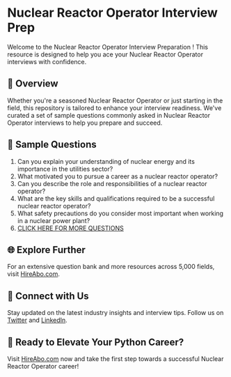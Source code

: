 # Nuclear Reactor Operator Interview Prep

Welcome to the Nuclear Reactor Operator Interview Preparation ! This resource is designed to help you ace your Nuclear Reactor Operator interviews with confidence.

## 🚀 Overview

Whether you're a seasoned Nuclear Reactor Operator or just starting in the field, this repository is tailored to enhance your interview readiness. We've curated a set of sample questions commonly asked in Nuclear Reactor Operator interviews to help you prepare and succeed.

## 📝 Sample Questions

1. Can you explain your understanding of nuclear energy and its importance in the utilities sector?
2. What motivated you to pursue a career as a nuclear reactor operator?
3. Can you describe the role and responsibilities of a nuclear reactor operator?
4. What are the key skills and qualifications required to be a successful nuclear reactor operator?
5. What safety precautions do you consider most important when working in a nuclear power plant?
6. [CLICK HERE FOR MORE QUESTIONS](https://hireabo.com/job/20_3_4/Nuclear%20Reactor%20Operator)

## 🌐 Explore Further

For an extensive question bank and more resources across 5,000 fields, visit [HireAbo.com](https://www.hireabo.com).

## 📱 Connect with Us

Stay updated on the latest industry insights and interview tips. Follow us on [Twitter](https://twitter.com/hireabo) and [LinkedIn](https://www.linkedin.com/in/hire-abo-3609972a8/).

## 🚀 Ready to Elevate Your Python Career?

Visit [HireAbo.com](https://www.hireabo.com) now and take the first step towards a successful Nuclear Reactor Operator career!
